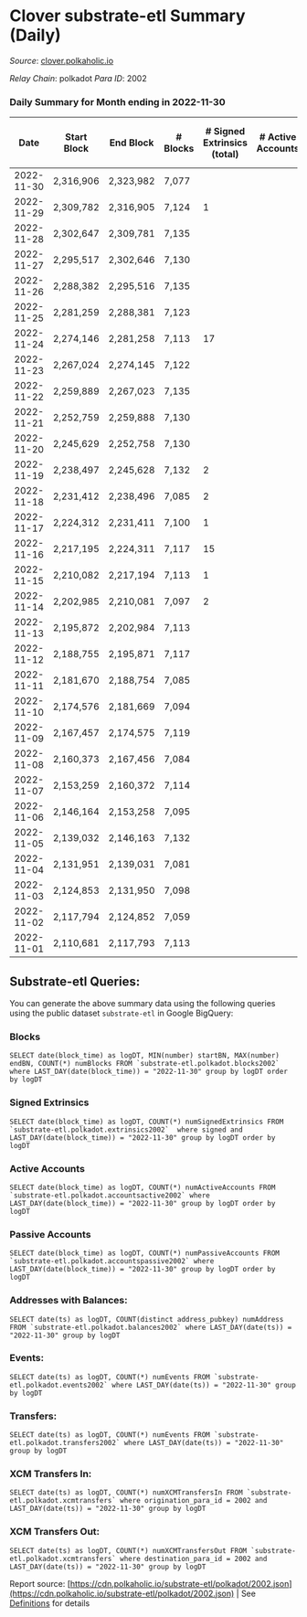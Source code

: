 # Clover substrate-etl Summary (Daily)

_Source_: [clover.polkaholic.io](https://clover.polkaholic.io)

*Relay Chain*: polkadot
*Para ID*: 2002



### Daily Summary for Month ending in 2022-11-30


| Date | Start Block | End Block | # Blocks | # Signed Extrinsics (total) | # Active Accounts | # Passive | # New | # Addresses with Balances | # Events | # Transfers | # XCM Transfers In | # XCM Transfers Out | Issues | 
| ---- | ----------- | --------- | -------- | --------------------------- | ----------------- | --------- | ----- | ------------------------- | -------- | ----------- | ------------------ | ------------------- | ------ |
| 2022-11-30 | 2,316,906 | 2,323,982 | 7,077 |  |  |  |  | 3,868 | 16,175 | 61 ($338.37) |   |   |  |
| 2022-11-29 | 2,309,782 | 2,316,905 | 7,124 | 1 |  |  |  |  | 15,936 | 27 ($1,369.86) |   |   |  |
| 2022-11-28 | 2,302,647 | 2,309,781 | 7,135 |  |  |  |  |  | 16,346 | 38 ($9,510.66) |   |   |  |
| 2022-11-27 | 2,295,517 | 2,302,646 | 7,130 |  |  |  |  |  | 16,045 | 31 ($3,171.01) |   |   |  |
| 2022-11-26 | 2,288,382 | 2,295,516 | 7,135 |  |  |  |  |  | 16,733 | 55 ($28,469.18) |   |   |  |
| 2022-11-25 | 2,281,259 | 2,288,381 | 7,123 |  |  |  |  |  | 15,795 | 25 ($4,678.58) |   |   |  |
| 2022-11-24 | 2,274,146 | 2,281,258 | 7,113 | 17 |  |  |  |  | 16,142 | 30 ($3,712.72) |   |   |  |
| 2022-11-23 | 2,267,024 | 2,274,145 | 7,122 |  |  |  |  |  | 16,214 | 21 ($40,303.74) |   |   |  |
| 2022-11-22 | 2,259,889 | 2,267,023 | 7,135 |  |  |  |  |  | 17,213 | 30 ($1,534.91) |   |   |  |
| 2022-11-21 | 2,252,759 | 2,259,888 | 7,130 |  |  |  |  |  | 16,475 | 35 ($4,003.41) |   |   |  |
| 2022-11-20 | 2,245,629 | 2,252,758 | 7,130 |  |  |  |  |  | 15,927 | 21 ($3,661.75) |   |   |  |
| 2022-11-19 | 2,238,497 | 2,245,628 | 7,132 | 2 |  |  |  |  | 15,955 | 33 ($4,328.47) |   |   |  |
| 2022-11-18 | 2,231,412 | 2,238,496 | 7,085 | 2 |  |  |  |  | 15,870 | 46 ($5,744.93) |   |   |  |
| 2022-11-17 | 2,224,312 | 2,231,411 | 7,100 | 1 |  |  |  |  | 15,959 | 27 ($48,740.34) |   |   |  |
| 2022-11-16 | 2,217,195 | 2,224,311 | 7,117 | 15 |  |  |  |  | 16,397 | 50 ($2,328.06) |   |   |  |
| 2022-11-15 | 2,210,082 | 2,217,194 | 7,113 | 1 |  |  |  |  | 16,382 | 34 ($5,767.14) |   |   |  |
| 2022-11-14 | 2,202,985 | 2,210,081 | 7,097 | 2 |  |  |  |  | 16,891 | 36 ($92,028.08) |   |   |  |
| 2022-11-13 | 2,195,872 | 2,202,984 | 7,113 |  |  |  |  |  | 16,873 | 58 ($59,936.09) |   |   |  |
| 2022-11-12 | 2,188,755 | 2,195,871 | 7,117 |  |  |  |  |  | 16,441 | 31 ($1,100.77) |   |   |  |
| 2022-11-11 | 2,181,670 | 2,188,754 | 7,085 |  |  |  |  |  | 17,063 | 47 ($1,567.03) |   |   |  |
| 2022-11-10 | 2,174,576 | 2,181,669 | 7,094 |  |  |  |  |  | 17,407 | 42 ($14,330.89) |   |   |  |
| 2022-11-09 | 2,167,457 | 2,174,575 | 7,119 |  |  |  |  |  | 19,290 | 72 ($56,394.12) |   |   |  |
| 2022-11-08 | 2,160,373 | 2,167,456 | 7,084 |  |  |  |  |  | 18,424 | 46 ($6,984.93) |   |   |  |
| 2022-11-07 | 2,153,259 | 2,160,372 | 7,114 |  |  |  |  |  | 16,991 | 72 ($7,144.27) |   |   |  |
| 2022-11-06 | 2,146,164 | 2,153,258 | 7,095 |  |  |  |  |  | 16,517 | 57 ($23,603.12) |   |   |  |
| 2022-11-05 | 2,139,032 | 2,146,163 | 7,132 |  |  |  |  |  | 16,806 | 52 ($24,851.61) |   |   |  |
| 2022-11-04 | 2,131,951 | 2,139,031 | 7,081 |  |  |  |  |  | 16,761 | 42 ($7,647.80) |   |   |  |
| 2022-11-03 | 2,124,853 | 2,131,950 | 7,098 |  |  |  |  | 3,810 | 16,401 | 41 ($1,103.30) |   |   |  |
| 2022-11-02 | 2,117,794 | 2,124,852 | 7,059 |  |  |  |  |  | 16,210 | 21 ($4,598.34) |   |   |  |
| 2022-11-01 | 2,110,681 | 2,117,793 | 7,113 |  |  |  |  |  | 16,144 | 42 ($4,182.04) |   |   |  |

## Substrate-etl Queries:
You can generate the above summary data using the following queries using the public dataset `substrate-etl` in Google BigQuery:


### Blocks
```
SELECT date(block_time) as logDT, MIN(number) startBN, MAX(number) endBN, COUNT(*) numBlocks FROM `substrate-etl.polkadot.blocks2002`  where LAST_DAY(date(block_time)) = "2022-11-30" group by logDT order by logDT
```


### Signed Extrinsics
```
SELECT date(block_time) as logDT, COUNT(*) numSignedExtrinsics FROM `substrate-etl.polkadot.extrinsics2002`  where signed and LAST_DAY(date(block_time)) = "2022-11-30" group by logDT order by logDT
```


### Active Accounts
```
SELECT date(block_time) as logDT, COUNT(*) numActiveAccounts FROM `substrate-etl.polkadot.accountsactive2002` where LAST_DAY(date(block_time)) = "2022-11-30" group by logDT order by logDT
```


### Passive Accounts
```
SELECT date(block_time) as logDT, COUNT(*) numPassiveAccounts FROM `substrate-etl.polkadot.accountspassive2002` where LAST_DAY(date(block_time)) = "2022-11-30" group by logDT order by logDT
```


### Addresses with Balances:
```
SELECT date(ts) as logDT, COUNT(distinct address_pubkey) numAddress FROM `substrate-etl.polkadot.balances2002` where LAST_DAY(date(ts)) = "2022-11-30" group by logDT
```


### Events:
```
SELECT date(ts) as logDT, COUNT(*) numEvents FROM `substrate-etl.polkadot.events2002` where LAST_DAY(date(ts)) = "2022-11-30" group by logDT
```


### Transfers:
```
SELECT date(ts) as logDT, COUNT(*) numEvents FROM `substrate-etl.polkadot.transfers2002` where LAST_DAY(date(ts)) = "2022-11-30" group by logDT
```


### XCM Transfers In:
```
SELECT date(ts) as logDT, COUNT(*) numXCMTransfersIn FROM `substrate-etl.polkadot.xcmtransfers` where origination_para_id = 2002 and LAST_DAY(date(ts)) = "2022-11-30" group by logDT
```


### XCM Transfers Out:
```
SELECT date(ts) as logDT, COUNT(*) numXCMTransfersOut FROM `substrate-etl.polkadot.xcmtransfers` where destination_para_id = 2002 and LAST_DAY(date(ts)) = "2022-11-30" group by logDT
```



Report source: [https://cdn.polkaholic.io/substrate-etl/polkadot/2002.json](https://cdn.polkaholic.io/substrate-etl/polkadot/2002.json) | See [Definitions](/DEFINITIONS.md) for details
